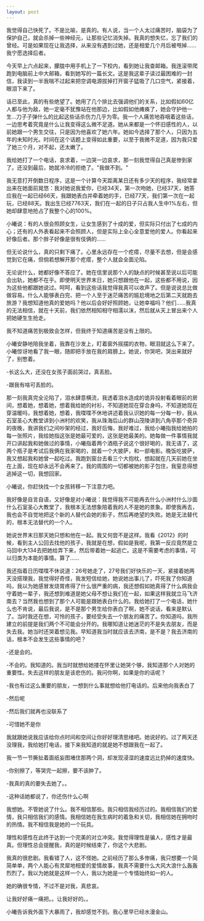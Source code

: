 ```yaml
---
layout: post
---
```

我觉得自己快死了。不是比喻，是真的。有人说，当一个人太过痛苦时，脑袋为了保护自己，就会杀掉一些神经元，让那些记忆消失掉。我真的想失忆，忘了我们的曾经。可是如果现在让我选择，从来没有遇到过她，还是相爱几个月后被甩掉……我宁愿选择后者。

今天早上六点起来，朦胧中用手机上了一下校内，看到她让我查邮箱。我连滚带爬跑到电脑前上中大邮箱，看到她写的一篇长文。这是我这辈子读过最困难的一封信，我读到一半我喘不过起来把空调电源拔掉打开窗子猛吸了几口空气，紧接着，眼泪下来了。

话已至此，真的有些绝望了。她用了几个排比去强调他们的关系，比如假如60亿人都与他为敌，她一定毫不犹豫站在他那边，比如假如他瘫痪了，她会守护他一生…刀子子弹什么的比起这些话杀伤力几乎为零。我一个人痛苦地吞咽着这些话，一边思考着究竟是什么让我变得这么微不足道。她从来都是一个怀旧感性的人，以前她跟一个男生交往，只是因为他喜欢了她六年。她如今选择了那个人，只因为五年的未知时光。时间在这个话题上变得如此重要，以至于我微不足道，因为我只爱了她三个月，对不起，还太嫩了。

我给她打了一个电话，哀求着，一边哭一边哀求，那一刻我觉得自己真是惨到家了。还没到最后，她就冷冷的拒绝了。"我做不到。"

我无意打开倒数日程序，这是一个计算今天距离某日还有多少天的程序，我经常拿出来在她面前晃悠：我对她说我爱你，已经34天，第一次吻她，已经37天，她答应我在一起已经66天，我跟她表白并牵着她的手，已经77天，我们第一次在一起玩，已经88天。我出生已经7763天，我们在一起的日子只占我人生中1%左右，但她却肆意地抢占了我整个心的100%。

小曦说：有的人很会照顾女生，让女生感到了十成的爱，但实际只付出了七成的内心；还有的人外表看起来不会照顾人，但是实际上全心全意爱他的爱人。你看起来好像后者。那个胖子好像是很有伎俩的……

但无论说什么，真的只剩下痛了。心里永远存在一个疙瘩，尽量不去想，但是会感觉到它在痛，但倘若想解开那个疙瘩，整个人就会全面沦陷。

无论说什么，她都好像不答应了。她在信里说那个人的缺点的时候甚至说以后可能会出轨，她都不在乎。即使明天世界末日，她只想跟他在一起，这些都不用说，因为这些他都跟她说过。呵呵，看到这些话我觉得我真可以收声了。但是说说总比做做容易。什么人能够表白完、把一个人至于迷茫痛苦的尴尬境地之后第二天就跑去旅游？我想知道他真的爱她吗？他以后会好好照顾她，让她幸福吗？他们……我真的无法相信，就在十天前，我们依然相知相守相濡以沫，然后就从天上冒出来个人把她硬生生抢走。

我不知道痛苦到极致会怎样，但我终于知道痛苦是没有上限的。

小曦安静地陪我坐着，我靠在沙发上，盯着窗外摇摆的衣物，眼泪就这么下来了。小曦惊讶地看了我一眼，随即把手放在我的肩膀上。她说，你哭吧，哭出来就好了，别憋着。

-长这么大，还没在女孩子面前哭过，真丢脸。

-跟我有啥可丢脸的。

那一刻我真完全沦陷了，泪水肆意横流，我透着泪水造成的诡异投射看着眼前的房间，想着她，想着她，想着我给她的衬衫，不知道她现在穿合身吗，不知道她现在穿温暖吗，我想着她，想着，我喋喋不休地讲述着我认识她的每一分每一秒，我从石室圣心大教堂讲到小洲村的欢笑，我从珠海后山的群山茂陵讲到八角亭那个奇异的夜晚，我讲我们之间吵架的经过，我好后悔，我好难过，我给小曦指我给她拍的每一张照片，我给她指这张是她最可爱的，这张是她最美的。她每做一件事情我就开口讲起我和她做过的事情，小曦指着两个酒瓶子说这个很好喝的，我无语了，这两个瓶子是考试后我俩在我家喝的，就着一个大披萨，和一部电影。晚饭吃披萨，我又想起我和她曾一起吃过。我跑到窗台去看三个大抱枕，想起就在几天前她在坐在上面，现在却永远不会再来了。我的周围的一切都被她的影子包住，我窒息得想逃掉这一切，我想回家。

小曦说，你赶快找一个女孩转移一下注意力吧。

我好像是自言自语，又好像是对小曦说：我觉得我不可能再去什么小洲村什么沙面什么石室圣心大教堂了，我根本无法想象陪着我的人不是她的景象。即使我再去，我也会不自觉地把这个新的人替代会她的影子，然后再绝望的失败。她是无法替代的，根本无法替代的一个人。

她说世界末日那天她只想和他在一起。我又何尝不是这样。我看《2012》的时候，看到主人公回去找他的孩子，我就是在想，假如是我呢，我第一反应竟然是立马回中大134去把她给弄下来，然后带着她一起逃亡。这是不需要考虑的事情，可以归类为本能的事情。算了……

我还指着日历喋喋不休说道：26号她走了，27号我们好快乐的一天，紧接着她两天没搭理我，我觉得好奇怪，我发短信给她，她说她出事儿了，吓死我了你知道吗，我以为她感冒发烧胃疼得了什么很严重的病，我还想假如她真得了什么病我会守着她一辈子，我还想到难道是她父母不想让我们在一起，如果这样我就立马飞济南去？当然我也想到了那个人可能是跟她表白什么的。我给她打了一个电话，她什么也不肯说，最后我说，是不是那个男生给你表白了啊，她不说话，看来是默认了。当时我还在想，可怜的孩子，要经受失去一个朋友的痛苦了。你知道吗，我所建立的前提是我们两个不可能会分开的。我哪知道让她迷茫的不是失去朋友，而是失去我。她当时还哭着想见我。早知道我当时就应该去济南，是不是？我去济南的话，根本不会发生这些事情的吧？

-还是会的。

-不会的。我知道的。我当时就想给她搂在怀里让她哭个够，我知道那个人对她的重要性。失去这样的朋友是该悲伤的。我问你啊，如果是你的话呢？

-我也有过这么重要的朋友，一想到什么事就想给他打电话的。后来他向我表白了

-然后呢

-然后我们就再也没联系了

-可惜她不是你

我就跟她说我应该给你点时间和空间让你好好理清思绪吧。她说好的。过了两天还没理我，我给她打电话，接下来我知道的就是她不想跟我在一起了。

我一节一节撕扯着面纸妄图堵住那两个洞，却发现浸湿的速度远比扔掉的速度快。

-你别擦了，等哭完一起擦，要不该肿了。

-我真的真的要失去她了。。

-这种话她都说了，你还伤什么心啊

我想她。不管她说了什么。我不相信那些。我只相信我经历过的。我相信我们的爱情，我只相信我们的感情。我相信她在我生病时的着急和关切，我相信她在拥吻时的热情。我不相信我是她的一个玩具。

理性和感性在此终于达到一个完美的对立冲突。我觉得理性是骗人，感性才是最真。但理性总会提醒我，真的是时候结束了，你这个大悲剧。

我真的很悲剧。我看错了人，这不怪她。之前经历了那么多惨痛，我只想要一个简简单单，两个人能心有灵犀地相爱的爱情故事，我真不需要什么大风大浪什么轰轰烈烈了。我以为她就是这样一个人，我以为她是一个专情始终如一的人。

她的确很专情，不过不是对我，真悲哀。

让我好好痛一痛把。。让我好好的。。

小曦告诉我外面下大暴雨了，我却感觉不到。我心里早已经水漫金山。